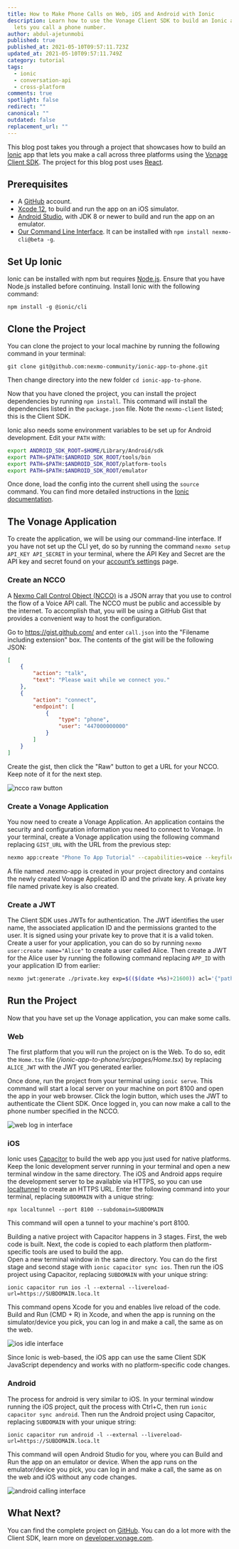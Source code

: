 ```yaml
---
title: How to Make Phone Calls on Web, iOS and Android with Ionic
description: Learn how to use the Vonage Client SDK to build an Ionic app that
  lets you call a phone number.
author: abdul-ajetunmobi
published: true
published_at: 2021-05-10T09:57:11.723Z
updated_at: 2021-05-10T09:57:11.749Z
category: tutorial
tags:
  - ionic
  - conversation-api
  - cross-platform
comments: true
spotlight: false
redirect: ""
canonical: ""
outdated: false
replacement_url: ""
---
```

This blog post takes you through a project that showcases how to build an [Ionic](https://ionicframework.com) app that lets you make a call across three platforms using the [Vonage Client SDK](https://developer.nexmo.com/client-sdk/overview). The project for this blog post uses [React](https://reactjs.org).

## Prerequisites

* A [GitHub](https://github.com) account.
* [Xcode 12](https://developer.apple.com/xcode/), to build and run the app on an iOS simulator.
* [Android Studio](https://developer.android.com/studio), with JDK 8 or newer to build and run the app on an emulator.
* [Our Command Line Interface](https://developer.nexmo.com/application/nexmo-cli). It can be installed with `npm install nexmo-cli@beta -g`.

<sign-up></sign-up>

## Set Up Ionic

Ionic can be installed with npm but requires [Node.js](https://nodejs.org). Ensure that you have Node.js installed before continuing. Install Ionic with the following command:

`npm install -g @ionic/cli`

## Clone the Project

You can clone the project to your local machine by running the following command in your terminal:

`git clone git@github.com:nexmo-community/ionic-app-to-phone.git`

Then change directory into the new folder `cd ionic-app-to-phone`.

Now that you have cloned the project, you can install the project dependencies by running `npm install`. This command will install the dependencies listed in the `package.json` file. Note the `nexmo-client` listed; this is the Client SDK. 

Ionic also needs some environment variables to be set up for Android development. Edit your `PATH` with:

```sh
export ANDROID_SDK_ROOT=$HOME/Library/Android/sdk
export PATH=$PATH:$ANDROID_SDK_ROOT/tools/bin
export PATH=$PATH:$ANDROID_SDK_ROOT/platform-tools
export PATH=$PATH:$ANDROID_SDK_ROOT/emulator
```

Once done, load the config into the current shell using the `source` command. You can find more detailed instructions in the [Ionic documentation](https://ionicframework.com/docs/developing/android#configuring-command-line-tools).

## The Vonage Application

To create the application, we will be using our command-line interface. If you have not set up the CLI yet, do so by running the command `nexmo setup API_KEY API_SECRET` in your terminal, where the API Key and Secret are the API key and secret found on your [account’s settings](https://dashboard.nexmo.com/settings) page.

### Create an NCCO

A [Nexmo Call Control Object (NCCO)](https://developer.nexmo.com/voice/voice-api/ncco-reference) is a JSON array that you use to control the flow of a Voice API call. The NCCO must be public and accessible by the internet. To accomplish that, you will be using a GitHub Gist that provides a convenient way to host the configuration.

Go to https://gist.github.com/ and enter `call.json` into the "Filename including extension" box. The contents of the gist will be the following JSON:

```json
[
    {
        "action": "talk",
        "text": "Please wait while we connect you."
    },
    {
        "action": "connect",
        "endpoint": [
            {
                "type": "phone",
                "user": "447000000000"
            }
        ]
    }
]
```

Create the gist, then click the "Raw" button to get a URL for your NCCO. Keep note of it for the next step.

![ncco raw button](/content/blog/how-to-make-phone-calls-on-web-ios-and-android-with-ionic/gist.png)

### Create a Vonage Application

You now need to create a Vonage Application. An application contains the security and configuration information you need to connect to Vonage. In your terminal, create a Vonage application using the following command replacing `GIST_URL` with the URL from the previous step:

```sh
nexmo app:create "Phone To App Tutorial" --capabilities=voice --keyfile=private.key  --voice-event-url=https://example.com/ --voice-answer-url=GIST_URL 
```

A file named .nexmo-app is created in your project directory and contains the newly created Vonage Application ID and the private key. A private key file named private.key is also created. 

### Create a JWT

The Client SDK uses JWTs for authentication. The JWT identifies the user name, the associated application ID and the permissions granted to the user. It is signed using your private key to prove that it is a valid token. Create a user for your application, you can do so by running `nexmo user:create name="Alice"` to create a user called Alice. Then create a JWT for the Alice user by running the following command replacing `APP_ID` with your application ID from earlier: 

```sh
nexmo jwt:generate ./private.key exp=$(($(date +%s)+21600)) acl='{"paths":{"/*/users/**":{},"/*/conversations/**":{},"/*/sessions/**":{},"/*/devices/**":{},"/*/image/**":{},"/*/media/**":{},"/*/applications/**":{},"/*/push/**":{},"/*/knocking/**":{}}}' sub=Alice application_id=APP_ID
```

## Run the Project

Now that you have set up the Vonage application, you can make some calls.

### Web

The first platform that you will run the project on is the Web. To do so, edit the `Home.tsx` file (*/ionic-app-to-phone/src/pages/Home.tsx*) by replacing `ALICE_JWT` with the JWT you generated earlier. 

Once done, run the project from your terminal using `ionic serve`. This command will start a local server on your machine on port 8100 and open the app in your web browser. Click the login button, which uses the JWT to authenticate the Client SDK. Once logged in, you can now make a call to the phone number specified in the NCCO.

![web log in interface](/content/blog/how-to-make-phone-calls-on-web-ios-and-android-with-ionic/web.png)

### iOS

Ionic uses [Capacitor](https://capacitorjs.com) to build the web app you just used for native platforms. Keep the Ionic development server running in your terminal and open a new terminal window in the same directory. The iOS and Android apps require the development server to be available via HTTPS, so you can use [localtunnel](https://github.com/localtunnel/localtunnel) to create an HTTPS URL. Enter the following command into your terminal, replacing `SUBDOMAIN` with a unique string: 

`npx localtunnel --port 8100 --subdomain=SUBDOMAIN`

This command will open a tunnel to your machine's port 8100. 

Building a native project with Capacitor happens in 3 stages. First, the web code is built. Next, the code is copied to each platform then platform-specific tools are used to build the app.  
Open a new terminal window in the same directory. You can do the first stage and second stage with `ionic capacitor sync ios`. Then run the iOS project using Capacitor, replacing `SUBDOMAIN` with your unique string:

`ionic capacitor run ios -l --external --livereload-url=https://SUBDOMAIN.loca.lt`

This command opens Xcode for you and enables live reload of the code. Build and Run (CMD + R) in Xcode, and when the app is running on the simulator/device you pick, you can log in and make a call, the same as on the web. 

![ios idle interface](/content/blog/how-to-make-phone-calls-on-web-ios-and-android-with-ionic/ios.png)

Since Ionic is web-based, the iOS app can use the same Client SDK JavaScript dependency and works with no platform-specific code changes.

### Android

The process for android is very similar to iOS. In your terminal window running the iOS project, quit the process with Ctrl+C, then run `ionic capacitor sync android`. Then run the Android project using Capacitor, replacing `SUBDOMAIN` with your unique string:

`ionic capacitor run android -l --external --livereload-url=https://SUBDOMAIN.loca.lt`

This command will open Android Studio for you, where you can Build and Run the app on an emulator or device. When the app runs on the emulator/device you pick, you can log in and make a call, the same as on the web and iOS without any code changes.

![android calling interface](/content/blog/how-to-make-phone-calls-on-web-ios-and-android-with-ionic/android.png)

## What Next?

You can find the complete project on [GitHub](https://github.com/nexmo-community/ionic-app-to-phone.git). You can do a lot more with the Client SDK, learn more on [developer.vonage.com](https://developer.nexmo.com/client-sdk/overview).
